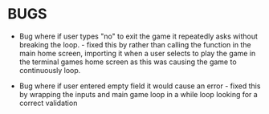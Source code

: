# BUGS 
- Bug where if user types "no" to exit the game it repeatedly asks without breaking the loop. - fixed this by rather than calling the function in the main home screen, importing it when a user selects to play the game in the terminal games home screen as this was causing the game to continuously loop.

- Bug where if user entered empty field it would cause an error - fixed this by wrapping the inputs and main game loop in a while loop looking for a correct validation
